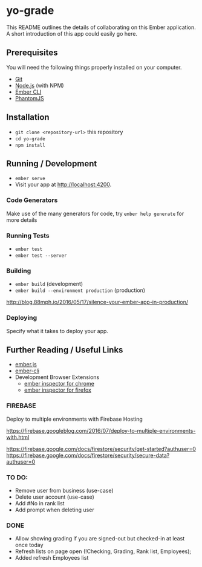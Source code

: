 # yo-grade

This README outlines the details of collaborating on this Ember application.
A short introduction of this app could easily go here.

## Prerequisites

You will need the following things properly installed on your computer.

* [Git](https://git-scm.com/)
* [Node.js](https://nodejs.org/) (with NPM)
* [Ember CLI](https://ember-cli.com/)
* [PhantomJS](http://phantomjs.org/)

## Installation

* `git clone <repository-url>` this repository
* `cd yo-grade`
* `npm install`

## Running / Development

* `ember serve`
* Visit your app at [http://localhost:4200](http://localhost:4200).

### Code Generators

Make use of the many generators for code, try `ember help generate` for more details

### Running Tests

* `ember test`
* `ember test --server`

### Building

* `ember build` (development)
* `ember build --environment production` (production)

http://blog.88mph.io/2016/05/17/silence-your-ember-app-in-production/

### Deploying

Specify what it takes to deploy your app.

## Further Reading / Useful Links

* [ember.js](http://emberjs.com/)
* [ember-cli](https://ember-cli.com/)
* Development Browser Extensions
  * [ember inspector for chrome](https://chrome.google.com/webstore/detail/ember-inspector/bmdblncegkenkacieihfhpjfppoconhi)
  * [ember inspector for firefox](https://addons.mozilla.org/en-US/firefox/addon/ember-inspector/)

### FIREBASE

Deploy to multiple environments with Firebase Hosting

https://firebase.googleblog.com/2016/07/deploy-to-multiple-environments-with.html

https://firebase.google.com/docs/firestore/security/get-started?authuser=0
https://firebase.google.com/docs/firestore/security/secure-data?authuser=0


### TO DO:

- Remove user from business (use-case)
- Delete user account (use-case)
- Add #No in rank list
- Add prompt when deleting user

### DONE

- Allow showing grading if you are signed-out but checked-in at least once today
- Refresh lists on page open (!Checking, Grading, Rank list, Employees);
- Added refresh Employees list
